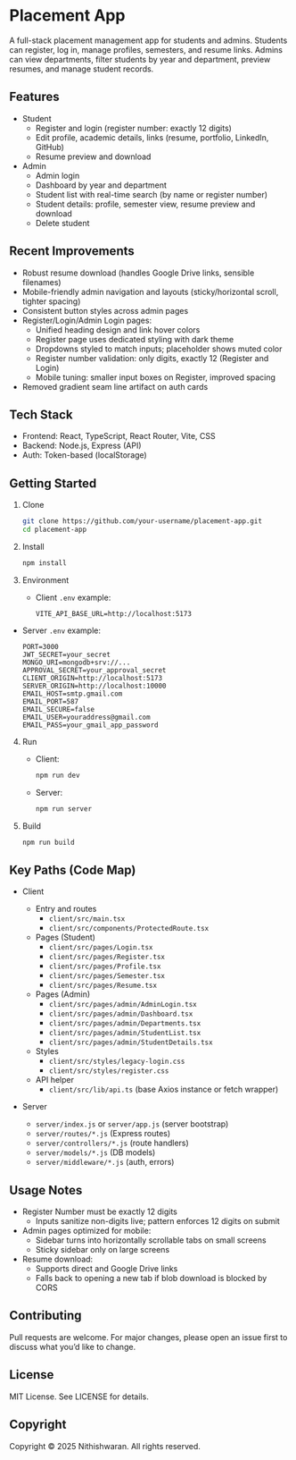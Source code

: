 # Placement App

A full-stack placement management app for students and admins. Students can register, log in, manage profiles, semesters, and resume links. Admins can view departments, filter students by year and department, preview resumes, and manage student records.

## Features

- Student
  - Register and login (register number: exactly 12 digits)
  - Edit profile, academic details, links (resume, portfolio, LinkedIn, GitHub)
  - Resume preview and download
- Admin
  - Admin login
  - Dashboard by year and department
  - Student list with real-time search (by name or register number)
  - Student details: profile, semester view, resume preview and download
  - Delete student

## Recent Improvements

- Robust resume download (handles Google Drive links, sensible filenames)
- Mobile-friendly admin navigation and layouts (sticky/horizontal scroll, tighter spacing)
- Consistent button styles across admin pages
- Register/Login/Admin Login pages:
  - Unified heading design and link hover colors
  - Register page uses dedicated styling with dark theme
  - Dropdowns styled to match inputs; placeholder shows muted color
  - Register number validation: only digits, exactly 12 (Register and Login)
  - Mobile tuning: smaller input boxes on Register, improved spacing
- Removed gradient seam line artifact on auth cards

## Tech Stack

- Frontend: React, TypeScript, React Router, Vite, CSS
- Backend: Node.js, Express (API)
- Auth: Token-based (localStorage)

## Getting Started

1. Clone
   ```bash
   git clone https://github.com/your-username/placement-app.git
   cd placement-app
   ```

2. Install
   ```bash
   npm install
   ```

3. Environment
   - Client `.env` example:
     ```
     VITE_API_BASE_URL=http://localhost:5173
     ```
  - Server `.env` example:
     ```
     PORT=3000
     JWT_SECRET=your_secret
    MONGO_URI=mongodb+srv://...
    APPROVAL_SECRET=your_approval_secret
    CLIENT_ORIGIN=http://localhost:5173
    SERVER_ORIGIN=http://localhost:10000
    EMAIL_HOST=smtp.gmail.com
    EMAIL_PORT=587
    EMAIL_SECURE=false
    EMAIL_USER=youraddress@gmail.com
    EMAIL_PASS=your_gmail_app_password
     ```

4. Run
   - Client:
     ```bash
     npm run dev
     ```
   - Server:
     ```bash
     npm run server
     ```

5. Build
   ```bash
   npm run build
   ```

## Key Paths (Code Map)

- Client
  - Entry and routes
    - `client/src/main.tsx`
    - `client/src/components/ProtectedRoute.tsx`
  - Pages (Student)
    - `client/src/pages/Login.tsx`
    - `client/src/pages/Register.tsx`
    - `client/src/pages/Profile.tsx`
    - `client/src/pages/Semester.tsx`
    - `client/src/pages/Resume.tsx`
  - Pages (Admin)
    - `client/src/pages/admin/AdminLogin.tsx`
    - `client/src/pages/admin/Dashboard.tsx`
    - `client/src/pages/admin/Departments.tsx`
    - `client/src/pages/admin/StudentList.tsx`
    - `client/src/pages/admin/StudentDetails.tsx`
  - Styles
    - `client/src/styles/legacy-login.css`
    - `client/src/styles/register.css`
  - API helper
    - `client/src/lib/api.ts` (base Axios instance or fetch wrapper)

- Server
  - `server/index.js` or `server/app.js` (server bootstrap)
  - `server/routes/*.js` (Express routes)
  - `server/controllers/*.js` (route handlers)
  - `server/models/*.js` (DB models)
  - `server/middleware/*.js` (auth, errors)

## Usage Notes

- Register Number must be exactly 12 digits
  - Inputs sanitize non-digits live; pattern enforces 12 digits on submit
- Admin pages optimized for mobile:
  - Sidebar turns into horizontally scrollable tabs on small screens
  - Sticky sidebar only on large screens
- Resume download:
  - Supports direct and Google Drive links
  - Falls back to opening a new tab if blob download is blocked by CORS

## Contributing

Pull requests are welcome. For major changes, please open an issue first to discuss what you’d like to change.

## License

MIT License. See LICENSE for details.

## Copyright

Copyright © 2025 Nithishwaran. All rights reserved.
